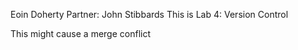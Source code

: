 Eoin Doherty
Partner: John Stibbards
This is Lab 4: Version Control

This might cause a merge conflict


